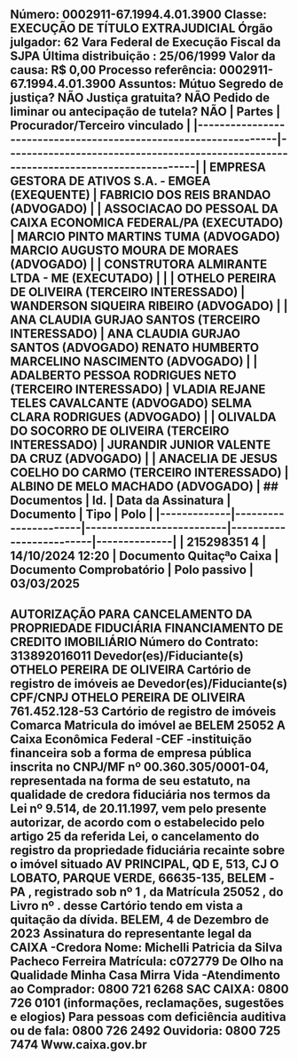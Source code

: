 ## Número: 0002911-67.1994.4.01.3900 Classe: EXECUÇÃO DE TÍTULO EXTRAJUDICIAL Órgão julgador: 62 Vara Federal de Execução Fiscal da SJPA Última distribuição : 25/06/1999 Valor da causa: R$ 0,00 Processo referência: 0002911-67.1994.4.01.3900 Assuntos: Mútuo Segredo de justiça? NÃO Justiça gratuita? NÃO Pedido de liminar ou antecipação de tutela? NÃO | Partes | Procurador/Terceiro vinculado | |-----------------------------------------------------------------|--------------------------------------------------------------------------------------| | EMPRESA GESTORA DE ATIVOS S.A. - EMGEA (EXEQUENTE) | FABRICIO DOS REIS BRANDAO (ADVOGADO) | | ASSOCIACAO DO PESSOAL DA CAIXA ECONOMICA FEDERAL/PA (EXECUTADO) | MARCIO PINTO MARTINS TUMA (ADVOGADO) MARCIO AUGUSTO MOURA DE MORAES (ADVOGADO) | | CONSTRUTORA ALMIRANTE LTDA - ME (EXECUTADO) | | | OTHELO PEREIRA DE OLIVEIRA (TERCEIRO INTERESSADO) | WANDERSON SIQUEIRA RIBEIRO (ADVOGADO) | | ANA CLAUDIA GURJAO SANTOS (TERCEIRO INTERESSADO) | ANA CLAUDIA GURJAO SANTOS (ADVOGADO) RENATO HUMBERTO MARCELINO NASCIMENTO (ADVOGADO) | | ADALBERTO PESSOA RODRIGUES NETO (TERCEIRO INTERESSADO) | VLADIA REJANE TELES CAVALCANTE (ADVOGADO) SELMA CLARA RODRIGUES (ADVOGADO) | | OLIVALDA DO SOCORRO DE OLIVEIRA (TERCEIRO INTERESSADO) | JURANDIR JUNIOR VALENTE DA CRUZ (ADVOGADO) | | ANACELIA DE JESUS COELHO DO CARMO (TERCEIRO INTERESSADO) | ALBINO DE MELO MACHADO (ADVOGADO) | ## Documentos | Id. | Data da Assinatura | Documento | Tipo | Polo | |-------------|----------------------|--------------------------|-------------------------|--------------| | 215298351 4 | 14/10/2024 12:20 | Documento Quitaçªo Caixa | Documento Comprobatório | Polo passivo | 03/03/2025

## AUTORIZAÇÃO PARA CANCELAMENTO DA PROPRIEDADE FIDUCIÁRIA FINANCIAMENTO DE CREDITO IMOBILIÁRIO Número do Contrato: 313892016011 Devedor(es)/Fiduciante(s) OTHELO PEREIRA DE OLIVEIRA Cartório de registro de imóveis ae Devedor(es)/Fiduciante(s) CPF/CNPJ OTHELO PEREIRA DE OLIVEIRA 761.452.128-53 Cartório de registro de imóveis Comarca Matricula do imóvel ae BELEM 25052 A Caixa Econômica Federal -CEF -instituição financeira sob a forma de empresa pública inscrita no CNPJ/MF nº 00.360.305/0001-04, representada na forma de seu estatuto, na qualidade de credora fiduciária nos termos da Lei nº 9.514, de 20.11.1997, vem pelo presente autorizar, de acordo com o estabelecido pelo artigo 25 da referida Lei, o cancelamento do registro da propriedade fiduciária recainte sobre o imóvel situado AV PRINCIPAL, QD E, 513, CJ O LOBATO, PARQUE VERDE, 66635-135, BELEM -PA , registrado sob nº 1 , da Matrícula 25052 , do Livro nº . desse Cartório tendo em vista a quitação da dívida. BELEM, 4 de Dezembro de 2023 Assinatura do representante legal da CAIXA -Credora Nome: Michelli Patricia da Silva Pacheco Ferreira Matrícula: c072779 De Olho na Qualidade Minha Casa Mirra Vida -Atendimento ao Comprador: 0800 721 6268 SAC CAIXA: 0800 726 0101 (informações, reclamações, sugestões e elogios) Para pessoas com deficiência auditiva ou de fala: 0800 726 2492 Ouvidoria: 0800 725 7474 Www.caixa.gov.br

